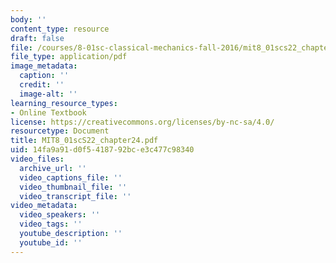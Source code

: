 ```yaml
---
body: ''
content_type: resource
draft: false
file: /courses/8-01sc-classical-mechanics-fall-2016/mit8_01scs22_chapter24.pdf
file_type: application/pdf
image_metadata:
  caption: ''
  credit: ''
  image-alt: ''
learning_resource_types:
- Online Textbook
license: https://creativecommons.org/licenses/by-nc-sa/4.0/
resourcetype: Document
title: MIT8_01scS22_chapter24.pdf
uid: 14fa9a91-d0f5-4187-92bc-e3c477c98340
video_files:
  archive_url: ''
  video_captions_file: ''
  video_thumbnail_file: ''
  video_transcript_file: ''
video_metadata:
  video_speakers: ''
  video_tags: ''
  youtube_description: ''
  youtube_id: ''
---
```

